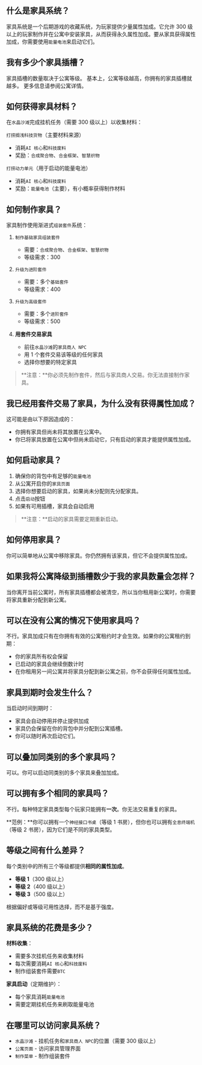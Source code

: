 ## 什么是家具系统？

家具系统是一个后期游戏的收藏系统，为玩家提供少量属性加成。它允许 300 级以上的玩家制作并在公寓中安装家具，从而获得永久属性加成。要从家具获得属性加成，你需要使用`能量电池`来启动它们。

## 我有多少个家具插槽？

家具插槽的数量取决于公寓等级。
基本上，公寓等级越高，你拥有的家具插槽就越多。
更多信息请参阅公寓详情。

## 如何获得家具材料？

在`水晶沙滩`完成挂机任务（需要 300 级以上）以收集材料：

`打捞搁浅科技货物`（主要材料来源）

- 消耗`AI 核心`和`科技废料`
- 奖励：`合成聚合物`、`合金框架`、`智慧织物`

`打捞动力单元`（用于启动的能量电池）

- 消耗`AI 核心`和`科技废料`
- 奖励：`能量电池`（主要），有小概率获得制作材料

## 如何制作家具？

家具制作使用渐进式`组装套件`系统：

1. `制作基础家具组装套件`

   - 需要：`合成聚合物`、`合金框架`、`智慧织物`
   - 等级需求：300

2. `升级为进阶套件`

   - 需要：多个`基础套件`
   - 等级需求：400

3. `升级为高级套件`

   - 需要：多个`进阶套件`
   - 等级需求：500

4. **用套件交易家具**
   - 前往`水晶沙滩`的`家具商人 NPC`
   - 用 1 个套件交易该等级的任何家具
   - 选择你想要的特定家具

> **注意：**你必须先制作套件，然后与家具商人交易。你无法直接制作家具。

## 我已经用套件交易了家具，为什么没有获得属性加成？

这可能是由以下原因造成的：

- 你拥有家具但尚未将其放置在公寓中。
- 你已将家具放置在公寓中但尚未启动它，只有启动的家具才能提供属性加成。

## 如何启动家具？

1. 确保你的背包中有足够的`能量电池`
2. 从公寓开启你的`家具页面`
3. 选择你想要启动的家具，如果尚未分配则先分配家具。
4. 点击`启动`按钮
5. 如果有可用插槽，家具会自动启用

> **注意：**启动的家具需要定期重新启动。

## 如何停用家具？

你可以简单地从公寓中移除家具。你仍然拥有该家具，但它不会提供属性加成。

## 如果我将公寓降级到插槽数少于我的家具数量会怎样？

当你离开当前公寓时，所有家具插槽都会被清空，所以当你租用新公寓时，你需要将家具重新分配到新公寓。

## 可以在没有公寓的情况下使用家具吗？

不行。家具加成只有在你拥有有效的公寓租约时才会生效。如果你的公寓租约到期：

- 你的家具所有权会保留
- 已启动的家具会继续倒数计时
- 在你租用另一间公寓并将家具分配到新公寓之前，你不会获得任何属性加成。

## 家具到期时会发生什么？

当启动时间到期时：

- 家具会自动停用并停止提供加成
- 家具仍会保留在你的背包中并分配到公寓插槽。
- 你可以随时再次启动它们。

## 可以叠加同类别的多个家具吗？

可以。你可以启动同类别的多个家具来叠加加成。

## 可以拥有多个相同的家具吗？

不行。每种特定家具类型每个玩家只能拥有**一次**。你无法交易重复的家具。

**范例：**你可以拥有一个`神经接口书桌`（等级 1 书房），但你也可以拥有`全息终端机`（等级 2 书房），因为它们是不同的家具类型。

## 等级之间有什么差异？

每个类别中的所有三个等级都提供**相同的属性加成**。

- **等级 1**（300 级以上）
- **等级 2**（400 级以上）
- **等级 3**（500 级以上）

根据偏好或等级可用性选择，而不是基于强度。

## 家具系统的花费是多少？

**材料收集**：

- 需要多次挂机任务来收集材料
- 每次需要消耗`AI 核心`和`科技废料`
- 制作组装套件需要`BTC`

**家具启动**（定期维护）：

- 每个家具消耗`能量电池`
- 需要定期挂机任务来刷取能量电池

## 在哪里可以访问家具系统？

- `水晶沙滩` - 挂机任务和`家具商人 NPC`的位置（需要 300 级以上）
- `公寓页面` - 访问家具管理界面
- `制作菜单` - 制作组装套件

